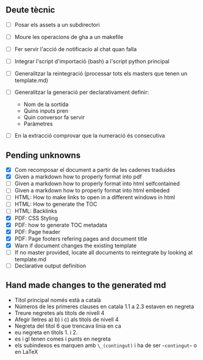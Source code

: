 ## Deute tècnic

- [ ] Posar els assets a un subdirectori
- [ ] Moure les operacions de gha a un makefile
- [ ] Fer servir l'acció de notificacio al chat quan falla
- [ ] Integrar l'script d'importació (bash) a l'script python principal
- [ ] Generalitzar la reintegració (processar tots els masters que tenen un template.md)
- [ ] Generalitzar la generació per declarativament definir:
    - Nom de la sortida
    - Quins inputs pren
    - Quin conversor fa servir
    - Paràmetres
- [ ] En la extracció comprovar que la numeració és consecutiva


## Pending unknowns

- [x] Com recomposar el document a partir de les cadenes traduides
- [x] Given a markdown how to properly format into pdf
- [ ] Given a markdown how to properly format into html selfcontained
- [ ] Given a markdown how to properly format into html embeded
- [ ] HTML: How to make links to open in a different windows in html
- [ ] HTML: How to generate the TOC
- [ ] HTML: Backlinks
- [x] PDF: CSS Styling
- [x] PDF: how to generate TOC metadata
- [x] PDF: Page header
- [x] PDF: Page footers refering pages and document title
- [x] Warn if document changes the existing template
- [ ] If no master provided, locate all documents to reintegrate by looking at template.md
- [ ] Declarative output definition

## Hand made changes to the generated md

- Titol principal només està a català
- Números de les primeres clauses en catala 1.1 a 2.3 estaven en negreta
- Treure negretes als titols de nivell 4
- Afegir lletres a) b) i c) als titols de nivell 4
- Negreta del titol 6 que trencava linia en ca
- eu negreta en titols 1. i 2.
- es i gl tenen comes i punts en negreta
- els subindexos es marquen amb `\_(contingut)` i ha de ser `~contingut~` o en LaTeX




